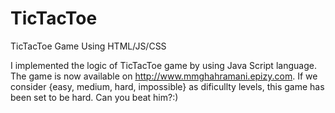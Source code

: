 # TicTacToe
TicTacToe Game Using HTML/JS/CSS

I implemented the logic of TicTacToe game by using Java Script language. The game is now available on 
http://www.mmghahramani.epizy.com. If we consider {easy, medium, hard, impossible} as dificullty levels, this game has been set to be hard. Can you beat him?:) 
